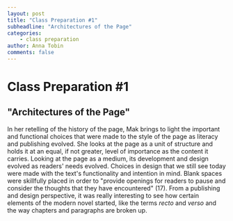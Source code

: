 ```yaml
---
layout: post
title: "Class Preparation #1"
subheadline: "Architectures of the Page"
categories:
    - class preparation 
author: Anna Tobin
comments: false
---
```


# Class Preparation #1
## "Architectures of the Page"

In her retelling of the history of the page, Mak brings to light the important and functional choices that were made to the style of the page as literacy and publishing evolved. She looks at the page as a unit of structure and holds it at an equal, if not greater, level of importance as the content it carries. Looking at the page as a medium, its development and design evolved as readers' needs evolved. Choices in design that we still see today were made with the text's functionality and intention in mind. Blank spaces were skillfully placed in order to "provide openings for readers to pause and consider the thoughts that they have encountered" (17). From a publishing and design perspective, it was really interesting to see how certain elements of the modern novel started, like the terms *recto* and *verso* and the way chapters and paragraphs are broken up. 
